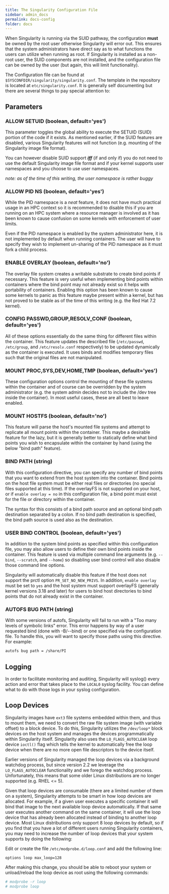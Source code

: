 ```yaml
---
title: The Singularity Configuration File
sidebar: admin_docs
permalink: docs-config
folder: docs
---
```


When Singularity is running via the SUID pathway, the configuration **must** be owned by the root user otherwise Singularity will error out. This ensures that the system administrators have direct say as to what functions the users can utilize when running as root. If Singularity is installed as a non-root user, the SUID components are not installed, and the configuration file can be owned by the user (but again, this will limit functionality).

The Configuration file can be found at `$SYSCONFDIR/singularity/singularity.conf`. The template in the repository is located at `etc/singularity.conf`. It is generally self documenting but there are several things to pay special attention to:

## Parameters

### ALLOW SETUID (boolean, default='yes')
This parameter toggles the global ability to execute the SETUID (SUID) portion of the code if it exists. As mentioned earlier, if the SUID features are disabled, various Singularity features will not function (e.g. mounting of the Singularity image file format).

You can however disable SUID support ***iff*** (if and only if) you do not need to use the default Singularity image file format and if your kernel supports user namespaces and you choose to use user namespaces.

*note: as of the time of this writing, the user namespace is rather buggy*


### ALLOW PID NS (boolean, default='yes')
While the PID namespace is a *neat* feature, it does not have much practical usage in an HPC context so it is recommended to disable this if you are running on an HPC system where a resource manager is involved as it has been known to cause confusion on some kernels with enforcement of user limits.

Even if the PID namespace is enabled by the system administrator here, it is not implemented by default when running containers. The user will have to specify they wish to implement un-sharing of the PID namespace as it must fork a child process.


### ENABLE OVERLAY (boolean, default='no')
The overlay file system creates a writable substrate to create bind points if necessary. This feature is very useful when implementing bind points within containers where the bind point may not already exist so it helps with portability of containers. Enabling this option has been known to cause some kernels to panic as this feature maybe present within a kernel, but has not proved to be stable as of the time of this writing (e.g. the Red Hat 7.2 kernel).

### CONFIG PASSWD,GROUP,RESOLV_CONF (boolean, default='yes')
All of these options essentially do the same thing for different files within the container. This feature updates the described file (`/etc/passwd`, `/etc/group`, and `/etc/resolv.conf` respectively) to be updated dynamically as the container is executed. It uses binds and modifies temporary files such that the original files are not manipulated.

### MOUNT PROC,SYS,DEV,HOME,TMP (boolean, default='yes')
These configuration options control the mounting of these file systems within the container and of course can be overridden by the system administrator (e.g. the system admin decides not to include the /dev tree inside the container). In most useful cases, these are all best to leave enabled.

### MOUNT HOSTFS (boolean, default='no')
This feature will parse the host's mounted file systems and attempt to replicate all mount points within the container. This maybe a desirable feature for the lazy, but it is generally better to statically define what bind points you wish to encapsulate within the container by hand (using the below "bind path" feature).

### BIND PATH (string)
With this configuration directive, you can specify any number of bind points that you want to extend from the host system into the container. Bind points on the host file system must be either real files or directories (no special files supported at this time). If the overlayFS is not supported on your host, or if `enable overlay = no` in this configuration file, a bind point must exist for the file or directory within the container.

The syntax for this consists of a bind path source and an optional bind path destination separated by a colon. If no bind path destination is specified, the bind path source is used also as the destination.


### USER BIND CONTROL (boolean, default='yes')
In addition to the system bind points as specified within this configuration file, you may also allow users to define their own bind points inside the container. This feature is used via multiple command line arguments (e.g. `--bind`, `--scratch`, and `--home`) so disabling user bind control will also disable those command line options.

Singularity will automatically disable this feature if the host does not support the prctl option `PR_SET_NO_NEW_PRIVS`. In addition, `enable overlay` must be set to `yes` and the host system must support overlayFS (generally kernel versions 3.18 and later) for users to bind host directories to bind points that do not already exist in the container. 

### AUTOFS BUG PATH (string)
With some versions of autofs, Singularity will fail to run with a "Too many levels of symbolic links" error. This error happens by way of a user requested bind (done with -B/--bind) or one specified via the configuration file. To handle this, you will want to specify those paths using this directive. For example:
```bash
autofs bug path = /share/PI
```

## Logging
In order to facilitate monitoring and auditing, Singularity will syslog() every action and error that takes place to the `LOCAL0` syslog facility. You can define what to do with those logs in your syslog configuration.

## Loop Devices
Singularity images have `ext3` file systems embedded within them, and thus to mount them, we need to convert the raw file system image (with variable offset) to a block device. To do this, Singularity utilizes the `/dev/loop*` block devices on the host system and manages the devices programmatically within Singularity itself. Singularity also uses the `LO_FLAGS_AUTOCLEAR` loop device `ioctl()` flag which tells the kernel to automatically free the loop device when there are no more open file descriptors to the device itself.

Earlier versions of Singularity managed the loop devices via a background watchdog process, but since version 2.2 we leverage the `LO_FLAGS_AUTOCLEAR` functionality and we forego the watchdog process. Unfortunately, this means that some older Linux distributions are no longer supported (e.g. RHEL <= 5).

Given that loop devices are consumable (there are a limited number of them on a system), Singularity attempts to be smart in how loop devices are allocated. For example, if a given user executes a specific container it will bind that image to the next available loop device automatically. If that same user executes another command on the same container, it will use the loop device that has already been allocated instead of binding to another loop device. Most Linux distributions only support 8 loop devices by default, so if you find that you have a lot of different users running Singularity containers, you may need to increase the number of loop devices that your system supports by doing the following:

Edit or create the file `/etc/modprobe.d/loop.conf` and add the following line:

```
options loop max_loop=128

```

After making this change, you should be able to reboot your system or unload/reload the loop device as root using the following commands:

```bash
# modprobe -r loop
# modprobe loop
```

